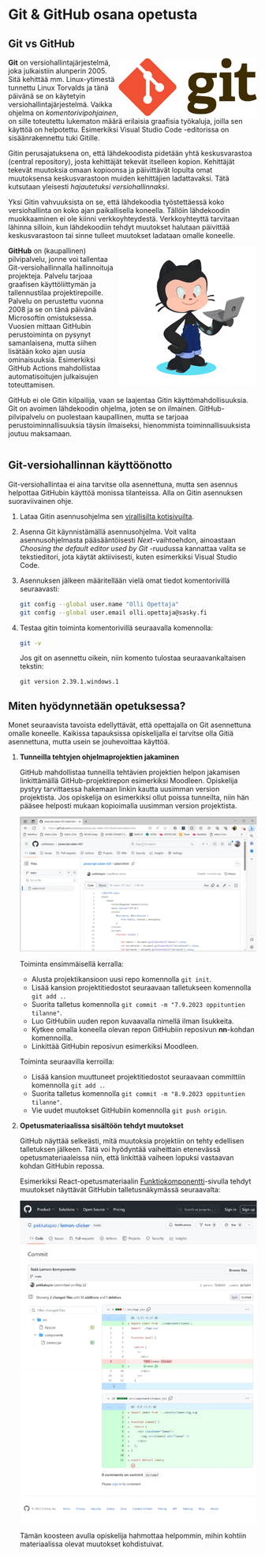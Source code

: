 # Git & GitHub osana opetusta

## Git vs GitHub

<img src="images/Git-Logo-2Color.png" style="float: right; width: 20em;">

**Git** on versiohallintajärjestelmä, joka julkaistiin alunperin 2005. Sitä kehittää mm. Linux-ytimestä tunnettu Linux Torvalds ja tänä päivänä se on käytetyin versiohallintajärjestelmä. Vaikka ohjelma on *komentorivipohjainen*, on sille toteutettu lukematon määrä erilaisia graafisia työkaluja, joilla sen käyttöä on helpotettu. Esimerkiksi Visual Studio Code -editorissa on sisäänrakennettu tuki Gitille.

Gitin perusajatuksena on, että lähdekoodista pidetään yhtä keskusvarastoa (central repository), josta kehittäjät tekevät itselleen kopion. Kehittäjät tekevät muutoksia omaan kopioonsa ja päivittävät lopulta omat muutoksensa keskusvarastoon muiden kehittäjien ladattavaksi. Tätä kutsutaan yleisesti *hajautetuksi versiohallinnaksi*.

Yksi Gitin vahvuuksista on se, että lähdekoodia työstettäessä koko versiohallinta on koko ajan paikallisella koneella. Tällöin lähdekoodin muokkaaminen ei ole kiinni verkkoyhteydestä. Verkkoyhteyttä tarvitaan lähinna silloin, kun lähdekoodiin tehdyt muutokset halutaan päivittää keskusvarastoon tai sinne tulleet muutokset ladataan omalle koneelle.

<img src="images/octocat-1694105451378.png" style="float: right; width: 20em;">

**GitHub** on (kaupallinen) pilvipalvelu, jonne voi tallentaa Git-versiohallinnalla hallinnoituja projekteja. Palvelu tarjoaa graafisen käyttöliittymän ja tallennustilaa projektirepoille. Palvelu on perustettu vuonna 2008 ja se on tänä päivänä Microsoftin omistuksessa. Vuosien mittaan GitHubin perustoiminta on pysynyt samanlaisena, mutta siihen lisätään koko ajan uusia ominaisuuksia. Esimerkiksi GitHub Actions mahdollistaa automatisoitujen julkaisujen toteuttamisen.

GitHub ei ole Gitin kilpailija, vaan se laajentaa Gitin käyttömahdollisuuksia. Git on avoimen lähdekoodin ohjelma, joten se on ilmainen. GitHub-pilvipalvelu on puolestaan kaupallinen, mutta se tarjoaa perustoiminnallisuuksia täysin ilmaiseksi, hienommista toiminnallisuuksista joutuu maksamaan.  

<div style="clear: both"></div>

## Git-versiohallinnan käyttöönotto

Git-versiohallintaa ei aina tarvitse olla asennettuna, mutta sen asennus helpottaa GitHubin käyttöä monissa tilanteissa. Alla on Gitin asennuksen suoraviivainen ohje.

1. Lataa Gitin asennusohjelma sen [virallisilta kotisivuilta](https://git-scm.com/).

2. Asenna Git käynnistämällä asennusohjelma. Voit valita asennusohjelmasta pääsääntöisesti *Next*-vaihtoehdon, ainoastaan *Choosing the default editor used by Git* -ruudussa kannattaa valita se tekstieditori, jota käytät aktiivisesti, kuten esimerkiksi Visual Studio Code.

3. Asennuksen jälkeen määritellään vielä omat tiedot komentorivillä seuraavasti:
   ```sh
   git config --global user.name "Olli Opettaja"
   git config --global user.email olli.opettaja@sasky.fi
   ```

4. Testaa gitin toiminta komentorivillä seuraavalla komennolla:
   ```sh
   git -v
   ```

   Jos git on asennettu oikein, niin komento tulostaa seuraavankaltaisen tekstin:
   ```
   git version 2.39.1.windows.1
   ```

## Miten hyödynnetään opetuksessa?

Monet seuraavista tavoista edellyttävät, että opettajalla on Git asennettuna omalle koneelle. Kaikissa tapauksissa opiskelijalla ei tarvitse olla Gitiä asennettuna, mutta usein se jouhevoittaa käyttöä.

1. **Tunneilla tehtyjen ohjelmaprojektien jakaminen**

   GitHub mahdollistaa tunneilla tehtävien projektien helpon jakamisen linkittämällä GitHub-projektirepon esimerkiksi Moodleen. Opiskelija pystyy tarvittaessa hakemaan linkin kautta uusimman version projektista. Jos opiskelija on esimerkiksi ollut poissa tunneilta, niin hän pääsee helposti mukaan kopioimalla uusimman version projektista.

   [![Projektikoodien jakaminen](images/github-projektikoodien-jako.png)](https://github.com/pekkatapio/javascript-salain-it21)

   Toiminta ensimmäisellä kerralla:
    - Alusta projektikansioon uusi repo komennolla `git init`.
    - Lisää kansion projektitiedostot seuraavaan talletukseen komennolla `git add .`.
    - Suorita talletus komennolla `git commit -m "7.9.2023 oppituntien tilanne"`.  
    - Luo GitHubiin uuden repon kuvaavalla nimellä ilman lisukkeita. 
    - Kytkee omalla koneella olevan repon GitHubiin reposivun **nn**-kohdan komennoilla.
    - Linkittää GitHubin reposivun esimerkiksi Moodleen.

    Toiminta seuraavilla kerroilla:
    - Lisää kansion muuttuneet projektitiedostot seuraavaan committiin komennolla `git add .`.
    - Suorita talletus komennolla `git commit -m "8.9.2023 oppituntien tilanne"`.
    - Vie uudet muutokset GitHubiin komennolla `git push origin`.

2. **Opetusmateriaalissa sisältöön tehdyt muutokset**

   GitHub näyttää selkeästi, mitä muutoksia projektiin on tehty edellisen talletuksen jälkeen. Tätä voi hyödyntää vaiheittain etenevässä opetusmateriaaleissa niin, että linkittää vaiheen lopuksi vastaavan kohdan GitHubin repossa.

   Esimerkiksi React-opetusmateriaalin [Funktiokomponentti](https://neutroni.hayo.fi/~pta/book/react101/clicker/01-aloitus/03-komponentti.html)-sivulla tehdyt muutokset näyttävät GitHubin talletusnäkymässä seuraavalta:

   [![lisää Lemon-komponentin -commit](images/github-tehdyt-muutokset.png)](https://github.com/pekkatapio/lemon-clicker/commit/2b7104f170cf2f9c5cf7b27011bb34f91c797aeb)

   Tämän koosteen avulla opiskelija hahmottaa helpommin, mihin kohtiin materiaalissa olevat muutokset kohdistuivat. 


